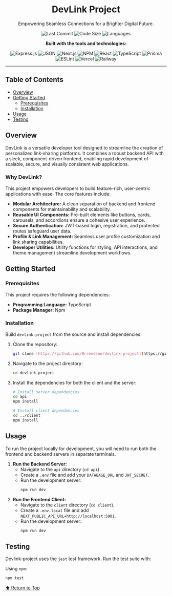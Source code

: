 <div align="center" id="top">

# DevLink Project

Empowering Seamless Connections for a Brighter Digital Future.

</div>

<div align="center">

![Last Commit](https://img.shields.io/github/last-commit/Brrendenn/devlink-project?style=for-the-badge)
![Code Size](https://img.shields.io/github/languages/code-size/Brrendenn/devlink-project?style=for-the-badge)
![Languages](https://img.shields.io/github/languages/count/Brrendenn/devlink-project?style=for-the-badge)

**Built with the tools and technologies:**

![Express.js](https://img.shields.io/badge/express.js-%23404d59.svg?style=for-the-badge&logo=express&logoColor=white)
![JSON](https://img.shields.io/badge/json-5E5C5C?style=for-the-badge&logo=json)
![Next.js](https://img.shields.io/badge/Next-black?style=for-the-badge&logo=next.js&logoColor=white)
![NPM](https://img.shields.io/badge/NPM-%23CB3837.svg?style=for-the-badge&logo=npm&logoColor=white)
![React](https://img.shields.io/badge/react-%2320232a.svg?style=for-the-badge&logo=react&logoColor=%2361DAFB)
![TypeScript](https://img.shields.io/badge/typescript-%23007ACC.svg?style=for-the-badge&logo=typescript&logoColor=white)
![Prisma](https://img.shields.io/badge/Prisma-3982CE?style=for-the-badge&logo=Prisma&logoColor=white)
![ESLint](https://img.shields.io/badge/ESLint-4B3263?style=for-the-badge&logo=eslint&logoColor=white)
![Vercel](https://img.shields.io/badge/Vercel-000000?style=for-the-badge&logo=vercel&logoColor=white)
![Railway](https://img.shields.io/badge/Railway-121012?style=for-the-badge&logo=railway&logoColor=white)

</div>

---

## Table of Contents

- [Overview](#overview)
- [Getting Started](#getting-started)
  - [Prerequisites](#prerequisites)
  - [Installation](#installation)
- [Usage](#usage)
- [Testing](#testing)

## Overview

DevLink is a versatile developer tool designed to streamline the creation of personalized link-sharing platforms. It combines a robust backend API with a sleek, component-driven frontend, enabling rapid development of scalable, secure, and visually consistent web applications.

### Why DevLink?

This project empowers developers to build feature-rich, user-centric applications with ease. The core features include:

- **Modular Architecture:** A clean separation of backend and frontend components for maintainability and scalability.
- **Reusable UI Components:** Pre-built elements like buttons, cards, carousels, and accordions ensure a cohesive user experience.
- **Secure Authentication:** JWT-based login, registration, and protected routes safeguard user data.
- **Profile & Link Management:** Seamless user profile customization and link sharing capabilities.
- **Developer Utilities:** Utility functions for styling, API interactions, and theme management streamline development workflows.

## Getting Started

### Prerequisites

This project requires the following dependencies:

* **Programming Language:** TypeScript
* **Package Manager:** Npm

### Installation

Build `devlink-project` from the source and install dependencies:

1.  Clone the repository:
    ```bash
    git clone [https://github.com/Brrendenn/devlink-project](https://github.com/Brrendenn/devlink-project)
    ```
2.  Navigate to the project directory:
    ```bash
    cd devlink-project
    ```
3.  Install the dependencies for both the client and the server:
    ```bash
    # Install server dependencies
    cd api 
    npm install

    # Install client dependencies
    cd ../client
    npm install
    ```

## Usage

To run the project locally for development, you will need to run both the frontend and backend servers in separate terminals.

1.  **Run the Backend Server:**
    * Navigate to the `api` directory (`cd api`).
    * Create a `.env` file and add your `DATABASE_URL` and `JWT_SECRET`.
    * Run the development server:
        ```bash
        npm run dev
        ```
2.  **Run the Frontend Client:**
    * Navigate to the `client` directory (`cd client`).
    * Create a `.env.local` file and add `NEXT_PUBLIC_API_URL=http://localhost:5001`.
    * Run the development server:
        ```bash
        npm run dev
        ```

## Testing

Devlink-project uses the `jest` test framework. Run the test suite with:

Using `npm`:
```bash
npm test
```

<div align="left"><a href="#top">⬆️ Return to Top</a></div>
